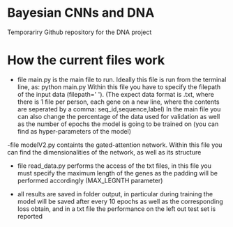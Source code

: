 # Bayesian CNNs and DNA
 Temporariry Github repository for the DNA project

# How the current files work
- file main.py is the main file to run. Ideally this file is run from the terminal line, as: python main.py
  Within this file you have to specify the filepath of the input data (filepath=' ').
  (The expect data format is .txt, where there is 1 file per person, each gene on a new line, where the contents
  are seperated by a comma: seq_id,sequence,label)
  In the main file you can also change the percentage of the data used for validation as well as the number of 
  epochs the model is going to be trained on (you can find as hyper-parameters of the model)
  

-file modelV2.py containts the gated-attention network. Within this file you can find the dimensionalities of 
 the network, as well as its structure


- file read_data.py performs the access of the txt files, in this file you must specify the maximum length of the 
  genes as the padding will be performed accordingly (MAX_LEGNTH parameter)
  
- all results are saved in folder output, in particular during training the model will be saved after every 10 epochs
  as well as the corresponding loss obtain, and in a txt file the performance on the left out test set is reported

